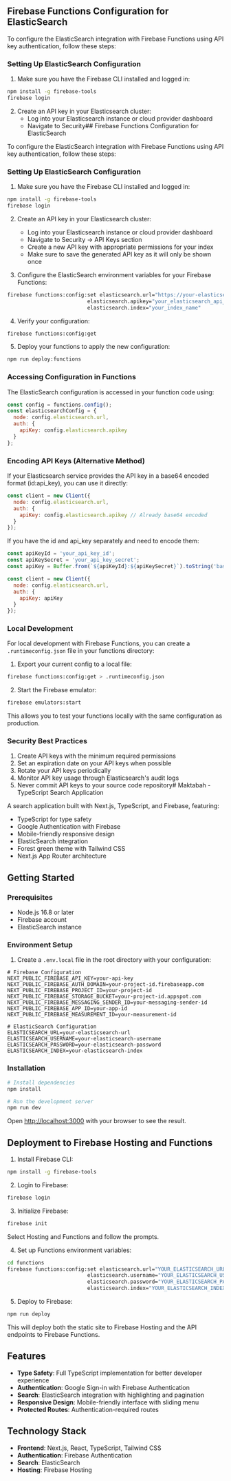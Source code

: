 ## Firebase Functions Configuration for ElasticSearch

To configure the ElasticSearch integration with Firebase Functions using API key authentication, follow these steps:

### Setting Up ElasticSearch Configuration

1. Make sure you have the Firebase CLI installed and logged in:
```bash
npm install -g firebase-tools
firebase login
```

2. Create an API key in your Elasticsearch cluster:
   - Log into your Elasticsearch instance or cloud provider dashboard
   - Navigate to Security## Firebase Functions Configuration for ElasticSearch

To configure the ElasticSearch integration with Firebase Functions using API key authentication, follow these steps:

### Setting Up ElasticSearch Configuration

1. Make sure you have the Firebase CLI installed and logged in:
```bash
npm install -g firebase-tools
firebase login
```

2. Create an API key in your Elasticsearch cluster:
   - Log into your Elasticsearch instance or cloud provider dashboard
   - Navigate to Security → API Keys section
   - Create a new API key with appropriate permissions for your index
   - Make sure to save the generated API key as it will only be shown once

3. Configure the ElasticSearch environment variables for your Firebase Functions:
```bash
firebase functions:config:set elasticsearch.url="https://your-elasticsearch-instance.com" \
                          elasticsearch.apikey="your_elasticsearch_api_key" \
                          elasticsearch.index="your_index_name"
```

4. Verify your configuration:
```bash
firebase functions:config:get
```

5. Deploy your functions to apply the new configuration:
```bash
npm run deploy:functions
```

### Accessing Configuration in Functions

The ElasticSearch configuration is accessed in your function code using:

```javascript
const config = functions.config();
const elasticsearchConfig = {
  node: config.elasticsearch.url,
  auth: {
    apiKey: config.elasticsearch.apikey
  }
};
```

### Encoding API Keys (Alternative Method)

If your Elasticsearch service provides the API key in a base64 encoded format (id:api_key), you can use it directly:

```javascript
const client = new Client({
  node: config.elasticsearch.url,
  auth: {
    apiKey: config.elasticsearch.apikey // Already base64 encoded
  }
});
```

If you have the id and api_key separately and need to encode them:

```javascript
const apiKeyId = 'your_api_key_id';
const apiKeySecret = 'your_api_key_secret';
const apiKey = Buffer.from(`${apiKeyId}:${apiKeySecret}`).toString('base64');

const client = new Client({
  node: config.elasticsearch.url,
  auth: {
    apiKey: apiKey
  }
});
```

### Local Development

For local development with Firebase Functions, you can create a `.runtimeconfig.json` file in your functions directory:

1. Export your current config to a local file:
```bash
firebase functions:config:get > .runtimeconfig.json
```

2. Start the Firebase emulator:
```bash
firebase emulators:start
```

This allows you to test your functions locally with the same configuration as production.

### Security Best Practices

1. Create API keys with the minimum required permissions
2. Set an expiration date on your API keys when possible
3. Rotate your API keys periodically
4. Monitor API key usage through Elasticsearch's audit logs
5. Never commit API keys to your source code repository# Maktabah - TypeScript Search Application

A search application built with Next.js, TypeScript, and Firebase, featuring:

- TypeScript for type safety
- Google Authentication with Firebase
- Mobile-friendly responsive design
- ElasticSearch integration
- Forest green theme with Tailwind CSS
- Next.js App Router architecture

## Getting Started

### Prerequisites

- Node.js 16.8 or later
- Firebase account
- ElasticSearch instance

### Environment Setup

1. Create a `.env.local` file in the root directory with your configuration:

```
# Firebase Configuration
NEXT_PUBLIC_FIREBASE_API_KEY=your-api-key
NEXT_PUBLIC_FIREBASE_AUTH_DOMAIN=your-project-id.firebaseapp.com
NEXT_PUBLIC_FIREBASE_PROJECT_ID=your-project-id
NEXT_PUBLIC_FIREBASE_STORAGE_BUCKET=your-project-id.appspot.com
NEXT_PUBLIC_FIREBASE_MESSAGING_SENDER_ID=your-messaging-sender-id
NEXT_PUBLIC_FIREBASE_APP_ID=your-app-id
NEXT_PUBLIC_FIREBASE_MEASUREMENT_ID=your-measurement-id

# ElasticSearch Configuration
ELASTICSEARCH_URL=your-elasticsearch-url
ELASTICSEARCH_USERNAME=your-elasticsearch-username
ELASTICSEARCH_PASSWORD=your-elasticsearch-password
ELASTICSEARCH_INDEX=your-elasticsearch-index
```

### Installation

```bash
# Install dependencies
npm install

# Run the development server
npm run dev
```

Open [http://localhost:3000](http://localhost:3000) with your browser to see the result.

## Deployment to Firebase Hosting and Functions

1. Install Firebase CLI:
```bash
npm install -g firebase-tools
```

2. Login to Firebase:
```bash
firebase login
```

3. Initialize Firebase:
```bash
firebase init
```
Select Hosting and Functions and follow the prompts.

4. Set up Functions environment variables:
```bash
cd functions
firebase functions:config:set elasticsearch.url="YOUR_ELASTICSEARCH_URL" \
                          elasticsearch.username="YOUR_ELASTICSEARCH_USERNAME" \
                          elasticsearch.password="YOUR_ELASTICSEARCH_PASSWORD" \
                          elasticsearch.index="YOUR_ELASTICSEARCH_INDEX"
```

5. Deploy to Firebase:
```bash
npm run deploy
```

This will deploy both the static site to Firebase Hosting and the API endpoints to Firebase Functions.

## Features

- **Type Safety**: Full TypeScript implementation for better developer experience
- **Authentication**: Google Sign-in with Firebase Authentication
- **Search**: ElasticSearch integration with highlighting and pagination
- **Responsive Design**: Mobile-friendly interface with sliding menu
- **Protected Routes**: Authentication-required routes

## Technology Stack

- **Frontend**: Next.js, React, TypeScript, Tailwind CSS
- **Authentication**: Firebase Authentication
- **Search**: ElasticSearch
- **Hosting**: Firebase Hosting